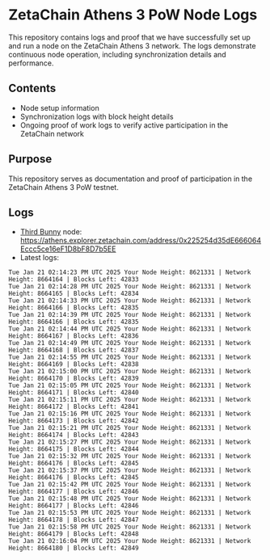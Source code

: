 # ZetaChain Athens 3 PoW Node Logs
This repository contains logs and proof that we have successfully set up and run a node on the ZetaChain Athens 3 network. The logs demonstrate continuous node operation, including synchronization details and performance.

## Contents
- Node setup information
- Synchronization logs with block height details
- Ongoing proof of work logs to verify active participation in the ZetaChain network

## Purpose
This repository serves as documentation and proof of participation in the ZetaChain Athens 3 PoW testnet.

## Logs

- [Third Bunny](https://thirdbunny.xyz/) node: https://athens.explorer.zetachain.com/address/0x225254d35dE666064Eccc5ce16eF1D8bF8D7b5EE
- Latest logs:
```
Tue Jan 21 02:14:23 PM UTC 2025 Your Node Height: 8621331 | Network Height: 8664164 | Blocks Left: 42833
Tue Jan 21 02:14:28 PM UTC 2025 Your Node Height: 8621331 | Network Height: 8664165 | Blocks Left: 42834
Tue Jan 21 02:14:33 PM UTC 2025 Your Node Height: 8621331 | Network Height: 8664166 | Blocks Left: 42835
Tue Jan 21 02:14:39 PM UTC 2025 Your Node Height: 8621331 | Network Height: 8664166 | Blocks Left: 42835
Tue Jan 21 02:14:44 PM UTC 2025 Your Node Height: 8621331 | Network Height: 8664167 | Blocks Left: 42836
Tue Jan 21 02:14:49 PM UTC 2025 Your Node Height: 8621331 | Network Height: 8664168 | Blocks Left: 42837
Tue Jan 21 02:14:55 PM UTC 2025 Your Node Height: 8621331 | Network Height: 8664169 | Blocks Left: 42838
Tue Jan 21 02:15:00 PM UTC 2025 Your Node Height: 8621331 | Network Height: 8664170 | Blocks Left: 42839
Tue Jan 21 02:15:05 PM UTC 2025 Your Node Height: 8621331 | Network Height: 8664171 | Blocks Left: 42840
Tue Jan 21 02:15:11 PM UTC 2025 Your Node Height: 8621331 | Network Height: 8664172 | Blocks Left: 42841
Tue Jan 21 02:15:16 PM UTC 2025 Your Node Height: 8621331 | Network Height: 8664173 | Blocks Left: 42842
Tue Jan 21 02:15:21 PM UTC 2025 Your Node Height: 8621331 | Network Height: 8664174 | Blocks Left: 42843
Tue Jan 21 02:15:27 PM UTC 2025 Your Node Height: 8621331 | Network Height: 8664175 | Blocks Left: 42844
Tue Jan 21 02:15:32 PM UTC 2025 Your Node Height: 8621331 | Network Height: 8664176 | Blocks Left: 42845
Tue Jan 21 02:15:37 PM UTC 2025 Your Node Height: 8621331 | Network Height: 8664176 | Blocks Left: 42845
Tue Jan 21 02:15:42 PM UTC 2025 Your Node Height: 8621331 | Network Height: 8664177 | Blocks Left: 42846
Tue Jan 21 02:15:48 PM UTC 2025 Your Node Height: 8621331 | Network Height: 8664177 | Blocks Left: 42846
Tue Jan 21 02:15:53 PM UTC 2025 Your Node Height: 8621331 | Network Height: 8664178 | Blocks Left: 42847
Tue Jan 21 02:15:58 PM UTC 2025 Your Node Height: 8621331 | Network Height: 8664179 | Blocks Left: 42848
Tue Jan 21 02:16:04 PM UTC 2025 Your Node Height: 8621331 | Network Height: 8664180 | Blocks Left: 42849
```
